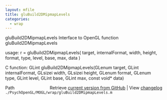 ```yaml
---
layout: mfile
title: gluBuild2DMipmapLevels
categories:
  - wrap
---
```


gluBuild2DMipmapLevels  Interface to OpenGL function gluBuild2DMipmapLevels

usage:  r = gluBuild2DMipmapLevels\( target, internalFormat, width, height, format, type, level, base, max, data \)

C function:  GLint gluBuild2DMipmapLevels\(GLenum target, GLint internalFormat, GLsizei width, GLsizei height, GLenum format, GLenum type, GLint level, GLint base, GLint max, const void\* data\)


<div class="code_header" style="text-align:right;">
  <span style="float:left;">Path&nbsp;&nbsp;</span> <span class="counter">Retrieve <a href=
  "https://raw.github.com/Psychtoolbox-3/Psychtoolbox-3/beta/./PsychOpenGL/MOGL/wrap/gluBuild2DMipmapLevels.m">current version from GitHub</a> | View <a href=
  "https://github.com/Psychtoolbox-3/Psychtoolbox-3/commits/beta/./PsychOpenGL/MOGL/wrap/gluBuild2DMipmapLevels.m">changelog</a></span>
</div>
<div class="code">
  <code>./PsychOpenGL/MOGL/wrap/gluBuild2DMipmapLevels.m</code>
</div>
